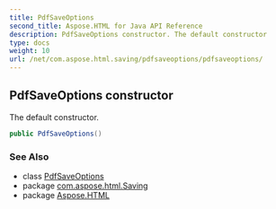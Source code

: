 ```yaml
---
title: PdfSaveOptions
second_title: Aspose.HTML for Java API Reference
description: PdfSaveOptions constructor. The default constructor
type: docs
weight: 10
url: /net/com.aspose.html.saving/pdfsaveoptions/pdfsaveoptions/
---
```

## PdfSaveOptions constructor

The default constructor.

```java
public PdfSaveOptions()
```

### See Also

* class [PdfSaveOptions](../)
* package [com.aspose.html.Saving](../../pdfsaveoptions/)
* package [Aspose.HTML](../../../)
